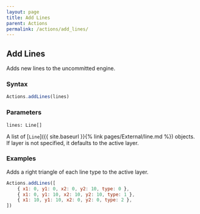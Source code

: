 ```yaml
---
layout: page
title: Add Lines
parent: Actions
permalink: /actions/add_lines/
---
```


## Add Lines

Adds new lines to the uncommitted engine.

### Syntax

```js
Actions.addLines(lines)
```

### Parameters

`lines: Line[]`

A list of [`Line`]({{ site.baseurl }}{% link pages/External/line.md %}) objects. If layer is not specified, it defaults to the active layer.

### Examples

Adds a right triangle of each line type to the active layer.

```js
Actions.addLines([
    { x1: 0, y1: 0, x2: 0, y2: 10, type: 0 },
    { x1: 0, y1: 10, x2: 10, y2: 10, type: 1 },
    { x1: 10, y1: 10, x2: 0, y2: 0, type: 2 },
])
```

